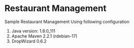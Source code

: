 # Restaurant Management
Sample Restaurant Management Using following configuration
  1. Java version: 1.8.0_111  
  2. Apache Maven 2.2.1 (rdebian-17)
  3. DropWizard 0.6.2
  

